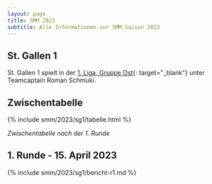 ```yaml
---
layout: page
title: SMM 2023
subtitle: Alle Informationen zur SMM-Saison 2023
---
```


## St. Gallen 1

St. Gallen 1 spielt in der
[1. Liga, Gruppe Ost](https://www.swisschess.ch/smm.html?old=L3R1cm5pZXJlL3NtbS5waHA_YWphaHI9MjAyMyZhcm91bmQ9MSZhbGlnYT0z){:
target="\_blank"} unter Teamcaptain Roman Schmuki.

## Zwischentabelle

{% include smm/2023/sg1/tabelle.html %}

_Zwischentabelle nach der 1. Runde_

## 1. Runde - 15. April 2023

{% include smm/2023/sg1/bericht-r1.md %}

<style>
table th, table td:nth-of-type(4) {
    white-space: nowrap;
}
</style>
